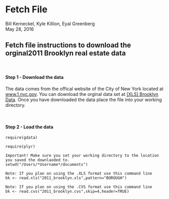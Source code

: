 # Fetch File
Bill Kerneckel, Kyle Killion, Eyal Greenberg  
May 28, 2016  

## Fetch file instructions to download the orginal2011 Brooklyn real estate data

<br>

#### Step 1 - Download the data
The data comes from the offical website of the City of New York located at <a href="http://www1.nyc.gov/">www.1.nyc.gov</a>. You can download the orginal data set at <a href="http:http://www1.nyc.gov/assets/finance/downloads/pdf/rolling_sales/annualized-sales/2011/2011_brooklyn.xls">[XLS] Brooklyn Data</a>. Once you have downloaded the data place the file into your working directory.
<br>

<br>

#### Step 2 - Load the data
`````````````
require(gdata)

require(plyr)

Important! Make sure you set your working directory to the location you saved the downlaoded to.
setwd("/Users/*Username*/documents")

Note: If you plan on using the .XLS format use this command line
bk <- read.xls("2011_brooklyn.xls",pattern="BOROUGH")

Note: If you plan on using the .CVS format use this command line
bk <- read.cvs("2011_brooklyn.cvs",skip=4,header=TRUE)

`````````````

<br>



